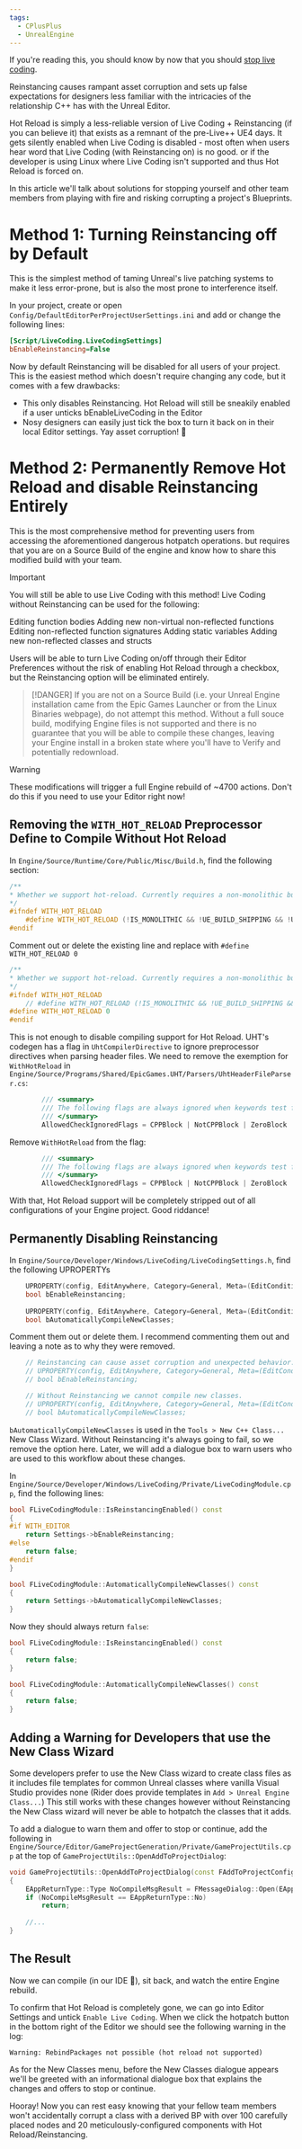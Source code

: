 ```yaml
---
tags:
  - CPlusPlus
  - UnrealEngine
---
```

If you're reading this, you should know by now that you should [stop live coding](Stop%20Live%20Coding.md). 

Reinstancing causes rampant asset corruption and sets up false expectations for designers less familiar with the intricacies of the relationship C++ has with the Unreal Editor. 

Hot Reload is simply a less-reliable version of Live Coding + Reinstancing (if you can believe it) that exists as a remnant of the pre-Live++ UE4 days. It gets silently enabled when Live Coding is disabled - most often when users hear word that Live Coding (with Reinstancing on) is no good. or if the developer is using Linux where Live Coding isn't supported and thus Hot Reload is forced on.

In this article we'll talk about solutions for stopping yourself and other team members from playing with fire and risking corrupting a project's Blueprints.

# Method 1: Turning Reinstancing off by Default

This is the simplest method of taming Unreal's live patching systems to make it less error-prone, but is also the most prone to interference itself.

In your project, create or open `Config/DefaultEditorPerProjectUserSettings.ini` and add or change the following lines:
```ini
[Script/LiveCoding.LiveCodingSettings]
bEnableReinstancing=False
```

Now by default Reinstancing will be disabled for all users of your project. This is the easiest method which doesn't require changing any code, but it comes with a few drawbacks:

* This only disables Reinstancing. Hot Reload will still be sneakily enabled if a user unticks bEnableLiveCoding in the Editor
* Nosy designers can easily just tick the box to turn it back on in their local Editor settings. Yay asset corruption! 🥳

# Method 2: Permanently Remove Hot Reload and disable Reinstancing Entirely

This is the most comprehensive method for preventing users from accessing the aforementioned dangerous hotpatch operations. but requires that you are on a Source Build of the engine and know how to share this modified build with your team. 

> [!Important]
> You will still be able to use Live Coding with this method! Live Coding without Reinstancing can be used for the following:
> 
> Editing function bodies
> Adding new non-virtual non-reflected functions
> Editing non-reflected function signatures
> Adding static variables
> Adding new non-reflected classes and structs
>   
>   Users will be able to turn Live Coding on/off through their Editor Preferences without the risk of enabling Hot Reload through a checkbox, but the Reinstancing option will be eliminated entirely.

> [!DANGER]
> If you are not on a Source Build (i.e. your Unreal Engine installation came from the Epic Games Launcher or from the Linux Binaries webpage), do not attempt this method. Without a full souce build, modifying Engine files is not supported and there is no guarantee that you will be able to compile these changes, leaving your Engine install in a broken state where you'll have to Verify and potentially redownload.

> [!WARNING]
> These modifications will trigger a full Engine rebuild of ~4700 actions. Don't do this if you need to use your Editor right now!

## Removing the `WITH_HOT_RELOAD` Preprocessor Define to Compile Without Hot Reload

In `Engine/Source/Runtime/Core/Public/Misc/Build.h`, find the following section:
```c++
/**
* Whether we support hot-reload. Currently requires a non-monolithic build and non-shipping configuration.
*/
#ifndef WITH_HOT_RELOAD
	#define WITH_HOT_RELOAD (!IS_MONOLITHIC && !UE_BUILD_SHIPPING && !UE_BUILD_TEST && !UE_GAME && !UE_SERVER)
#endif
```

Comment out or delete the existing line and replace with `#define WITH_HOT_RELOAD 0`
```c++
/**
* Whether we support hot-reload. Currently requires a non-monolithic build and non-shipping configuration.
*/
#ifndef WITH_HOT_RELOAD
	// #define WITH_HOT_RELOAD (!IS_MONOLITHIC && !UE_BUILD_SHIPPING && !UE_BUILD_TEST && !UE_GAME && !UE_SERVER)
#define WITH_HOT_RELOAD 0
#endif
```

This is not enough to disable compiling support for Hot Reload. UHT's codegen has a flag in `UhtCompilerDirective` to ignore preprocessor directives when parsing header files. We need to remove the exemption for `WithHotReload` in `Engine/Source/Programs/Shared/EpicGames.UHT/Parsers/UhtHeaderFileParser.cs`:
```c#
		/// <summary>
		/// The following flags are always ignored when keywords test for allowed conditional blocks
		/// </summary>
		AllowedCheckIgnoredFlags = CPPBlock | NotCPPBlock | ZeroBlock | OneBlock | WithHotReload,

```

Remove `WithHotReload` from the flag:
```c#
		/// <summary>
		/// The following flags are always ignored when keywords test for allowed conditional blocks
		/// </summary>
		AllowedCheckIgnoredFlags = CPPBlock | NotCPPBlock | ZeroBlock | OneBlock,

```

With that, Hot Reload support will be completely stripped out of all configurations of your Engine project. Good riddance!
## Permanently Disabling Reinstancing

In `Engine/Source/Developer/Windows/LiveCoding/LiveCodingSettings.h`, find the following UPROPERTYs
```c++
	UPROPERTY(config, EditAnywhere, Category=General, Meta=(EditCondition="bEnabled"))
	bool bEnableReinstancing;
	
	UPROPERTY(config, EditAnywhere, Category=General, Meta=(EditCondition="bEnabled", DisplayName="Automatically Compile Newly Added C++ Classes"))
	bool bAutomaticallyCompileNewClasses;

```

Comment them out or delete them. I recommend commenting them out and leaving a note as to why they were removed.
```c++
	// Reinstancing can cause asset corruption and unexpected behavior. Do not use this.
	// UPROPERTY(config, EditAnywhere, Category=General, Meta=(EditCondition="bEnabled"))
	// bool bEnableReinstancing;

	// Without Reinstancing we cannot compile new classes.
	// UPROPERTY(config, EditAnywhere, Category=General, Meta=(EditCondition="bEnabled", DisplayName="Automatically Compile Newly Added C++ Classes"))
	// bool bAutomaticallyCompileNewClasses;

```

`bAutomaticallyCompileNewClasses` is used in the `Tools > New C++ Class...` New Class Wizard. Without Reinstancing it's always going to fail, so we remove the option here. Later, we will add a dialogue box to warn users who are used to this workflow about these changes.

In `Engine/Source/Developer/Windows/LiveCoding/Private/LiveCodingModule.cpp`, find the following lines:
```c++
bool FLiveCodingModule::IsReinstancingEnabled() const
{
#if WITH_EDITOR
	return Settings->bEnableReinstancing;
#else
	return false;
#endif
}

bool FLiveCodingModule::AutomaticallyCompileNewClasses() const
{
	return Settings->bAutomaticallyCompileNewClasses;
}
```

Now they should always return `false`:
```c++
bool FLiveCodingModule::IsReinstancingEnabled() const
{
	return false;
}

bool FLiveCodingModule::AutomaticallyCompileNewClasses() const
{
	return false;
}
```

## Adding a Warning for Developers that use the New Class Wizard

Some developers prefer to use the New Class wizard to create class files as it includes file templates for common Unreal classes where vanilla Visual Studio provides none (Rider does provide templates in `Add > Unreal Engine Class...`) This still works with these changes however without Reinstancing the New Class wizard will never be able to hotpatch the classes that it adds.

To add a dialogue to warn them and offer to stop or continue, add the following in `Engine/Source/Editor/GameProjectGeneration/Private/GameProjectUtils.cpp` at the top of `GameProjectUtils::OpenAddToProjectDialog`:
```c++
void GameProjectUtils::OpenAddToProjectDialog(const FAddToProjectConfig& Config, EClassDomain InDomain)
{
	EAppReturnType::Type NoCompileMsgResult = FMessageDialog::Open(EAppMsgCategory::Error, EAppMsgType::YesNo, LOCTEXT("NewClassDialogCannotCompileForYou", "Reinstancing is disabled in this version of the Engine. New source files can be added to the filesystem from the New Class menu however new classes will not be compiled while the Editor is running.\n\nIf you still want to use the New Class menu, close the Editor once the classes are added to the filesystem and compile from your IDE.\n\nWould you like to continue?"));
	if (NoCompileMsgResult == EAppReturnType::No)
		return;
	
	//...
}
```

## The Result

Now we can compile (in our IDE 🥰), sit back, and watch the entire Engine rebuild.

To confirm that Hot Reload is completely gone, we can go into Editor Settings and untick `Enable Live Coding`. When we click the hotpatch button in the bottom right of the Editor we should see the following warning in the log:
```
Warning: RebindPackages not possible (hot reload not supported)
```

As for the New Classes menu, before the New Classes dialogue appears we'll be greeted with an informational dialogue box that explains the changes and offers to stop or continue.

Hooray! Now you can rest easy knowing that your fellow team members won't accidentally corrupt a class with a derived BP with over 100 carefully placed nodes and 20 meticulously-configured components with Hot Reload/Reinstancing.